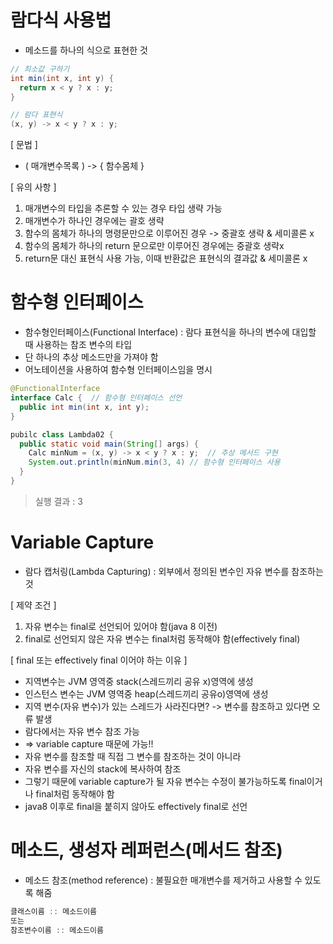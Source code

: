 # 람다식 사용법
* 메소드를 하나의 식으로 표현한 것

```java
// 최소값 구하기
int min(int x, int y) {
  return x < y ? x : y;
}

// 람다 표현식
(x, y) -> x < y ? x : y;
```

[ 문법 ] 
* ( 매개변수목록 ) -> { 함수몸체 }

[ 유의 사항 ]
1. 매개변수의 타입을 추론할 수 있는 경우 타입 생략 가능
2. 매개변수가 하나인 경우에는 괄호 생략
3. 함수의 몸체가 하나의 명령문만으로 이루어진 경우 -> 중괄호 생략 & 세미콜론 x
4. 함수의 몸체가 하나의 return 문으로만 이루어진 경우에는 중괄호 생략x
5. return문 대신 표현식 사용 가능, 이때 반환값은 표현식의 결과값 & 세미콜론 x

# 함수형 인터페이스
* 함수형인터페이스(Functional Interface) : 람다 표현식을 하나의 변수에 대입할 때 사용하는 참조 변수의 타입
* 단 하나의 추상 메소드만을 가져야 함
* 어노테이션을 사용하여 함수형 인터페이스임을 명시

```java
@FunctionalInterface
interface Calc {  // 함수형 인터페이스 선언
  public int min(int x, int y);
}

pubilc class Lambda02 {
  public static void main(String[] args) {
    Calc minNum = (x, y) -> x < y ? x : y;  // 추상 메서드 구현
    System.out.println(minNum.min(3, 4) // 함수형 인터페이스 사용
  }
}
```
> 실행 결과 : 3

# Variable Capture
* 람다 캡처링(Lambda Capturing) : 외부에서 정의된 변수인 자유 변수를 참조하는 것

[ 제약 조건 ]
1. 자유 변수는 final로 선언되어 있어야 함(java 8 이전)
2. final로 선언되지 않은 자유 변수는 final처럼 동작해야 함(effectively final)

[ final 또는 effectively final 이어야 하는 이유 ]
* 지역변수는 JVM 영역중 stack(스레드끼리 공유 x)영역에 생성
* 인스턴스 변수는 JVM 영역중 heap(스레드끼리 공유o)영역에 생성
* 지역 변수(자유 변수)가 있는 스레드가 사라진다면? -> 변수를 참조하고 있다면 오류 발생
* 람다에서는 자유 변수 참조 가능
* => variable capture 때문에 가능!!
* 자유 변수를 참조할 때 직접 그 변수를 참조하는 것이 아니라
* 자유 변수를 자신의 stack에 복사하여 참조
* 그렇기 때문에 variable capture가 될 자유 변수는 수정이 불가능하도록 final이거나 final처럼 동작해야 함
* java8 이후로 final을 붙히지 않아도 effectively final로 선언

# 메소드, 생성자 레퍼런스(메서드 참조)
* 메소드 참조(method reference) : 불필요한 매개변수를 제거하고 사용할 수 있도록 해줌

```java
클래스이름 :: 메소드이름
또는
참조변수이름 :: 메소드이름
```
